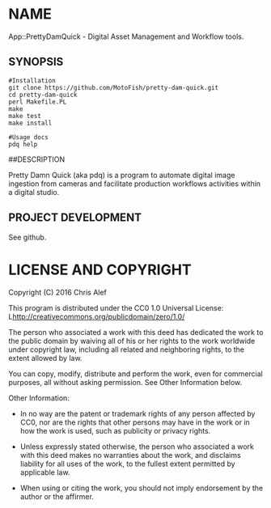 # NAME

App::PrettyDamQuick - Digital Asset Management and Workflow tools.

## SYNOPSIS

	#Installation
	git clone https://github.com/MotoFish/pretty-dam-quick.git
	cd pretty-dam-quick
	perl Makefile.PL
	make
	make test
	make install

	#Usage docs
	pdq help

##DESCRIPTION

Pretty Damn Quick (aka pdq) is a program to automate digital image ingestion from cameras and facilitate production workflows activities within a digital studio.

## PROJECT DEVELOPMENT

See github.

# LICENSE AND COPYRIGHT

Copyright (C) 2016 Chris Alef

This program is distributed under the CC0 1.0 Universal License:
L<http://creativecommons.org/publicdomain/zero/1.0/>

The person who associated a work with this deed has dedicated the work
to the public domain by waiving all of his or her rights to the work
worldwide under copyright law, including all related and neighboring
rights, to the extent allowed by law.

You can copy, modify, distribute and perform the work, even for
commercial purposes, all without asking permission. See Other
Information below.

Other Information:

* In no way are the patent or trademark rights of any person affected
by CC0, nor are the rights that other persons may have in the work or
in how the work is used, such as publicity or privacy rights. 

* Unless expressly stated otherwise, the person who associated a work
with this deed makes no warranties about the work, and disclaims
liability for all uses of the work, to the fullest extent permitted
by applicable law. 

* When using or citing the work, you should not imply endorsement by
the author or the affirmer.

